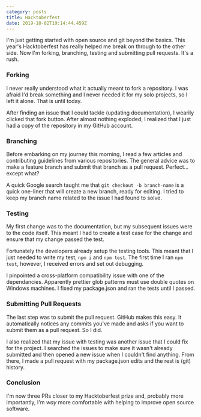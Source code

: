 ```yaml
---
category: posts
title: Hacktoberfest
date: 2019-10-02T19:14:44.459Z
---
```


I'm just getting started with open source and git beyond the basics. This year's Hacktoberfest has really helped me break on through to the other side. Now I'm forking, branching, testing and submitting pull requests. It's a rush.

<!-- end -->

### Forking

I never really understood what it actually meant to fork a repository. I was afraid I'd break something and I never needed it for my solo projects, so I left it alone. That is until today.

After finding an issue that I could tackle (updating documentation), I wearily clicked that fork button. After almost nothing exploded, I realized that I just had a copy of the repository in my GitHub account.

### Branching

Before embarking on my journey this morning, I read a few articles and contributing guidelines from various repositories. The general advice was to make a feature branch and submit that branch as a pull request. Perfect... except what?

A quick Google search taught me that `git checkout -b branch-name` is a quick one-liner that will create a new branch, ready for editing. I tried to keep my branch name related to the issue I had found to solve.

### Testing

My first change was to the documentation, but my subsequent issues were to the code itself. This meant I had to create a test case for the change and ensure that my change passed the test.

Fortunately the developers already setup the testing tools. This meant that I just needed to write my test, `npm i` and `npm test`. The first time I ran `npm test`, however, I received errors and set out debugging.

I pinpointed a cross-platform compatibility issue with one of the dependancies. Apparently prettier glob patterns must use double quotes on Windows machines. I fixed my package.json and ran the tests until I passed.

### Submitting Pull Requests

The last step was to submit the pull request. GitHub makes this easy. It automatically notices any commits you've made and asks if you want to submit them as a pull request. So I did.

I also realized that my issue with testing was another issue that I could fix for the project. I searched the issues to make sure it wasn't already submitted and then opened a new issue when I couldn't find anything. From there, I made a pull request with my package.json edits and the rest is (git) history.

### Conclusion

I'm now three PRs closer to my Hacktoberfest prize and, probably more importantly, I'm _way_ more comfortable with helping to improve open source software.
